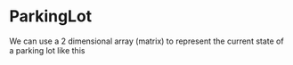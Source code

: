 # ParkingLot
We can use a 2 dimensional array (matrix) to represent the current state of a parking lot like this

